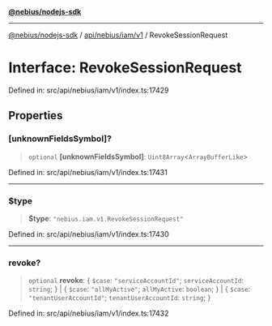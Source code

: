 [**@nebius/nodejs-sdk**](../../../../../README.md)

---

[@nebius/nodejs-sdk](../../../../../README.md) / [api/nebius/iam/v1](../README.md) / RevokeSessionRequest

# Interface: RevokeSessionRequest

Defined in: src/api/nebius/iam/v1/index.ts:17429

## Properties

### \[unknownFieldsSymbol\]?

> `optional` **\[unknownFieldsSymbol\]**: `Uint8Array`\<`ArrayBufferLike`\>

Defined in: src/api/nebius/iam/v1/index.ts:17431

---

### $type

> **$type**: `"nebius.iam.v1.RevokeSessionRequest"`

Defined in: src/api/nebius/iam/v1/index.ts:17430

---

### revoke?

> `optional` **revoke**: \{ `$case`: `"serviceAccountId"`; `serviceAccountId`: `string`; \} \| \{ `$case`: `"allMyActive"`; `allMyActive`: `boolean`; \} \| \{ `$case`: `"tenantUserAccountId"`; `tenantUserAccountId`: `string`; \}

Defined in: src/api/nebius/iam/v1/index.ts:17432
